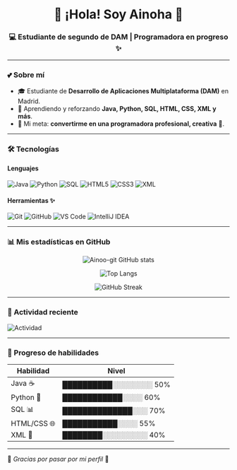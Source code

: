 <h1 align="center">🌸 ¡Hola! Soy Ainoha 🌸</h1>
<h3 align="center">💻 Estudiante de  segundo de DAM | Programadora en progreso ✨</h3>

---

### 💕 Sobre mí  
- 🎓 Estudiante de **Desarrollo de Aplicaciones Multiplataforma (DAM)** en Madrid.  
- 🌱 Aprendiendo y reforzando **Java, Python, SQL, HTML, CSS, XML y más**.  
- 🎀 Mi meta: **convertirme en una programadora profesional, creativa** 💖.  

---

### 🛠️ Tecnologías  

#### Lenguajes  
![Java](https://img.shields.io/badge/Java-ff69b4.svg?style=for-the-badge&logo=openjdk&logoColor=white)
![Python](https://img.shields.io/badge/Python-FFC0CB.svg?style=for-the-badge&logo=python&logoColor=white)
![SQL](https://img.shields.io/badge/SQL-ffb6c1.svg?style=for-the-badge&logo=postgresql&logoColor=white)
![HTML5](https://img.shields.io/badge/HTML5-ff80ab.svg?style=for-the-badge&logo=html5&logoColor=white)
![CSS3](https://img.shields.io/badge/CSS3-ec407a.svg?style=for-the-badge&logo=css3&logoColor=white)
![XML](https://img.shields.io/badge/XML-f48fb1.svg?style=for-the-badge&logo=xml&logoColor=white)

#### Herramientas ✨  
![Git](https://img.shields.io/badge/Git-ff99cc.svg?style=for-the-badge&logo=git&logoColor=white)
![GitHub](https://img.shields.io/badge/GitHub-ff66b2.svg?style=for-the-badge&logo=github&logoColor=white)
![VS Code](https://img.shields.io/badge/VS%20Code-f8bbd0.svg?style=for-the-badge&logo=visual-studio-code&logoColor=white)
![IntelliJ IDEA](https://img.shields.io/badge/IntelliJ%20IDEA-f06292.svg?style=for-the-badge&logo=intellij-idea&logoColor=white)

---

### 📊 Mis estadísticas en GitHub  

<div align="center">
  
![Ainoo-git GitHub stats](https://github-readme-stats.vercel.app/api?username=Ainoo-git&show_icons=true&theme=rose_pine&hide_border=true)  

![Top Langs](https://github-readme-stats.vercel.app/api/top-langs/?username=Ainoo-git&layout=compact&theme=rose_pine&hide_border=true)

![GitHub Streak](https://github-readme-streak-stats.herokuapp.com/?user=Ainoo-git&theme=rose_pine&hide_border=true)

</div>

---

### 🌸 Actividad reciente  

![Actividad](https://github-readme-activity-graph.vercel.app/graph?username=Ainoo-git&theme=dracula&bg_color=ffc0cb&color=ffffff&line=ff69b4&point=ec407a&area=true&hide_border=true)

---

### 🎀 Progreso de habilidades  

| Habilidad | Nivel |
|-----------|-------|
| Java ☕ | ██████████░░░░░░░░ 50% |
| Python 🐍 | ████████████░░░░ 60% |
| SQL 📊 | ██████████████░░░ 70% |
| HTML/CSS 🌐 | ███████████░░░░ 55% |
| XML 🔧 | ████████░░░░░░░░░ 40% |

---

🌷 *Gracias por pasar por mi perfil* 🌷  
